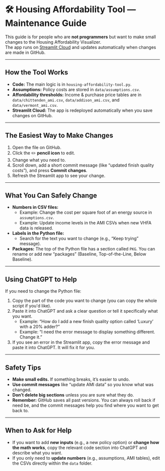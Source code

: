# 🛠️ Housing Affordability Tool — Maintenance Guide

This guide is for people who are **not programmers** but want to make small changes to the Housing Affordability Visualizer.  
The app runs on [Streamlit Cloud](https://streamlit.io/cloud) and updates automatically when changes are made in GitHub.

---

## How the Tool Works
- **Code:** The main logic is in `housing-affordability-tool.py`.  
- **Assumptions:** Policy costs are stored in `data/assumptions.csv`.  
- **Affordability thresholds:** Income & purchase price tables are in `data/chittenden_ami.csv`, `data/addison_ami.csv`, and `data/vermont_ami.csv`.  
- **Streamlit Cloud:** The app is redeployed automatically when you save changes on GitHub.

---

## The Easiest Way to Make Changes
1. Open the file on GitHub.  
2. Click the ✏️ **pencil icon** to edit.  
3. Change what you need to.
4. Scroll down, add a short commit message (like “updated finish quality costs”), and press **Commit changes**.
5. Refresh the Streamlit app to see your change.

---

## What You Can Safely Change
- **Numbers in CSV files:**  
  - Example: Change the cost per square foot of an energy source in `assumptions.csv`.  
  - Example: Update income levels in the AMI CSVs when new VHFA data is released.  
- **Labels in the Python file:**  
  - Search for the text you want to change (e.g., “Keep trying” message).  
- **Packages:** The top of the Python file has a section called `PKG`. You can rename or add new “packages” (Baseline, Top-of-the-Line, Below Baseline).  

---

## Using ChatGPT to Help
If you need to change the Python file:
1. Copy the part of the code you want to change (you can copy the whole script if you'd like).  
2. Paste it into ChatGPT and ask a clear question or tell it specifically what you want.
   - Example: “How do I add a new finish quality option called ‘Luxury’ with a 20% adder?”  
   - Example: “I need the error message to display something different. Change it.”  
3. If you see an error in the Streamlit app, copy the error message and paste it into ChatGPT. It will fix it for you.

---

## Safety Tips
- **Make small edits.** If something breaks, it’s easier to undo.  
- **Use commit messages** like “update AMI data” so you know what was changed.  
- **Don’t delete big sections** unless you are sure what they do.  
- **Remember:** GitHub saves all past versions. You can always roll back if need be, and the commit messages help you find where you want to get back to.

---

## When to Ask for Help
- If you want to add **new inputs** (e.g., a new policy option) or **change how the math works**, copy the relevant code section into ChatGPT and describe what you want.  
- If you only need to **update numbers** (e.g., assumptions, AMI tables), edit the CSVs directly within the `data` folder.
